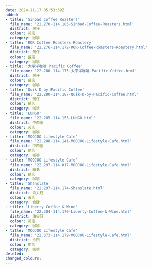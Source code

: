 ```yaml
---
date: 2024-11-17 05:53:39Z
added:
- title: 'Sinbad Coffee Roasters'
  file_name: '22.270-114.185-Sinbad-Coffee-Roasters.html'
  district: 灣仔
  colour: 黃店
  category: 咖啡
- title: 'ROR Coffee Roasters Roastery'
  file_name: '22.276-114.172-ROR-Coffee-Roasters-Roastery.html'
  district: 灣仔
  colour: 藍店
  category: 咖啡
- title: '太平洋咖啡 Pacific Coffee'
  file_name: '22.280-114.175-太平洋咖啡-Pacific-Coffee.html'
  district: 灣仔
  colour: 藍店
  category: 咖啡
- title: 'Quik D by Pacific Coffee'
  file_name: '22.280-114.187-Quik-D-by-Pacific-Coffee.html'
  district: 灣仔
  colour: 藍店
  category: 咖啡
- title: 'LUNGO'
  file_name: '22.285-114.153-LUNGO.html'
  district: 中西區
  colour: 黃店
  category: 咖啡
- title: 'MOOJOO Lifestyle Cafe'
  file_name: '22.288-114.141-MOOJOO-Lifestyle-Cafe.html'
  district: 中西區
  colour: 藍店
  category: 咖啡
- title: 'MOOJOO Lifestyle Cafe'
  file_name: '22.297-114.017-MOOJOO-Lifestyle-Cafe.html'
  district: 離島
  colour: 藍店
  category: 咖啡
- title: 'Shanslate'
  file_name: '22.297-114.174-Shanslate.html'
  district: 油尖旺
  colour: 黃店
  category: 食肆
- title: 'Liberty Coffee & Wine'
  file_name: '22.304-114.170-Liberty-Coffee-&-Wine.html'
  district: 油尖旺
  colour: 黃店
  category: 咖啡
- title: 'MOOJOO Lifestyle Cafe'
  file_name: '22.373-114.179-MOOJOO-Lifestyle-Cafe.html'
  district: 沙田
  colour: 藍店
  category: 咖啡
deleted:
changed_colours:
---
```

